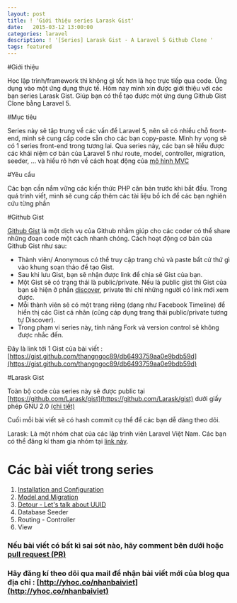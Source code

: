```yaml
---
layout: post
title: ! 'Giới thiệu series Larask Gist'
date:   2015-03-12 13:00:00
categories: laravel
description: ! '[Series] Larask Gist - A Laravel 5 Github Clone '
tags: featured
---
```

#Giới thiệu

Học lập trình/framework thì không gì tốt hơn là học trực tiếp qua code. Ứng dụng vào một ứng dụng thực tế. Hôm nay mình xin được giới thiệu với các bạn series Larask Gist. Giúp bạn có thể tạo được một ứng dụng Github Gist Clone bằng Laravel 5.

#Mục tiêu

Series này sẽ tập trung về các vấn đề Laravel 5, nên sẽ có nhiều chỗ front-end, mình sẽ cung cấp code sẵn cho các bạn copy-paste. Mình hy vọng sẽ có 1 series front-end trong tương lai. Qua series này, các bạn sẽ hiểu được các khái niệm cơ bản của Laravel 5 như route, model, controller, migration, seeder, ... và hiểu rõ hơn về cách hoạt động của [mô hình MVC](/tim-hieu-mo-hinh-mvc-la-gi) 

#Yêu cầu

Các bạn cần nắm vững các kiến thức PHP căn bản trước khi bắt đầu. Trong quá trình viết, mình sẽ cung cấp thêm các tài liệu bổ ích để các bạn nghiên cứu từng phần

#Github Gist

[Github Gist](https://gist.github.com/ "Github Gist") là một dịch vụ của Github nhằm giúp cho các coder có thể share những đoạn code một cách nhanh chóng.  Cách hoạt động cơ bản của Github Gist như sau:

- Thành viên/ Anonymous có thể truy cập trang chủ và paste bất cứ thứ gì vào khung soạn thảo để tạo Gist.
- Sau khi lưu Gist, bạn sẽ nhận được link để chia sẽ Gist của bạn.
- Một Gist sẽ có trạng thái là public/private. Nếu là public gist thì Gist của bạn sẽ hiện ở phần [discover](https://trello.com/b/jdqnSrBd/hoidapyhoc-code), private thì chỉ những người có link mới xem được.
- Mỗi thành viên sẽ có một trang riêng (dạng như Facebook Timeline) để hiển thị các Gist cá nhân (cũng cáp dụng trang thái public/private tương tự Discover).
- Trong phạm vi series này, tính năng Fork và version control sẽ không được nhắc đến.

Đây là link tới 1 Gist của bài viết : [https://gist.github.com/thangngoc89/db6493759aa0e9bdb59d](https://gist.github.com/thangngoc89/db6493759aa0e9bdb59d)

#Larask Gist

Toàn bộ code của series này sẽ được public tại [https://github.com/Larask/gist](https://github.com/Larask/gist) dưới giấy phép GNU 2.0 [(chi tiết)](https://github.com/Larask/gist/blob/master/LICENSE.md)

Cuối mỗi bài viết sẽ có hash commit cụ thể để các bạn dễ dàng theo dõi.

Larask: Là một nhóm chat của các lập trình viên Laravel Việt Nam. Các bạn có thể đăng kí tham gia nhóm tại [link này](http://www.larask.com/register).

# Các bài viết trong series

1. [Installation and Configuration](http://khoanguyen.me/larask-gist-cai-dat-va-cau-hinh-co-ban)
2. [Model and Migration](http://khoanguyen.me/model-va-migration-trong-laravel-5-gist/)
3. [Detour - Let's talk about UUID](http://khoanguyen.me/detour-gioi-thieu-va-su-dung-uuid-voi-larask-gist/)
4. Database Seeder
5. Routing - Controller
6. View



### Nếu bài viết có bất kì sai sót nào, hãy comment bên dưới hoặc [pull request (PR)](https://github.com/thangngoc89/thangngoc89.github.io/blob/master/_posts/2015-03-12-gioi-thieu-series-larask-gist.markdown)

### Hãy đăng kí theo dõi qua mail để nhận bài viết mới của blog qua địa chỉ : [http://yhoc.co/nhanbaiviet](http://yhoc.co/nhanbaiviet) 